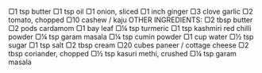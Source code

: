 ▢1 tsp butter 
▢1 tsp oil 
▢1 onion, sliced 
▢1 inch ginger 
▢3 clove garlic 
▢2 tomato, chopped 
▢10 cashew / kaju
 OTHER INGREDIENTS:
  ▢2 tbsp butter 
  ▢2 pods cardamom 
  ▢1 bay leaf 
  ▢¼ tsp turmeric 
  ▢1 tsp kashmiri red chilli powder 
  ▢¼ tsp garam masala 
  ▢¼ tsp cumin powder 
  ▢1 cup water 
  ▢½ tsp sugar 
  ▢1 tsp salt 
  ▢2 tbsp cream 
  ▢20 cubes paneer / cottage cheese 
  ▢2 tbsp coriander, chopped 
  ▢½ tsp kasuri methi, crushed 
  ▢¼ tsp garam masala
